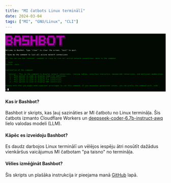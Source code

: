 ```yaml
---
title: "MI čatbots Linux terminālī"
date: 2024-03-04
tags: ["MI", "GNU/Linux", "CLI"]
---
```


<center><img src="AI-in-Linux-terminal.png"></center>

#### Kas ir Bashbot?

Bashbot ir skripts, kas ļauj sazināties ar MI čatbotu no Linux termināļa. Šis čatbots izmanto Cloudflare Workers un [deepseek-coder-6.7b-instruct-awq](https://developers.cloudflare.com/workers-ai/models/deepseek-coder-6.7b-instruct-awq/) lielo valodas modeli (LLM).

#### Kāpēc es izveidoju Bashbot?

Es daudz darbojos Linux terminālī un vēlējos iespēju ātri nosūtīt dažādus vienkāršus vaicājumus MI čatbotam "pa taisno" no termināļa.

#### Vēlies izmēģināt Bashbot?

Šis skripts un plašāka instrukcija ir pieejama manā [GitHub](https://github.com/reacan/bashbot) lapā.
